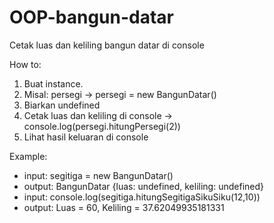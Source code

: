 # OOP-bangun-datar
Cetak luas dan keliling bangun datar di console

How to:
1. Buat instance.
2. Misal: persegi -> persegi = new BangunDatar()
3. Biarkan undefined
4. Cetak luas dan keliling di console -> console.log(persegi.hitungPersegi(2))
5. Lihat hasil keluaran di console

Example:
- input: segitiga = new BangunDatar()
- output: BangunDatar {luas: undefined, keliling: undefined}
- input: console.log(segitiga.hitungSegitigaSikuSiku(12,10))
- output: Luas = 60, Keliling = 37.62049935181331
